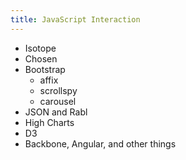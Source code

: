```yaml
---
title: JavaScript Interaction
---
```


- Isotope
- Chosen
- Bootstrap
    + affix
    + scrollspy
    + carousel
- JSON and Rabl
- High Charts
- D3
- Backbone, Angular, and other things